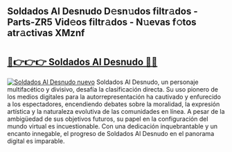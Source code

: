 ## Soldados Al Desnudo D𝚎sn𝚞dos filtr𝚊dos - Parts-ZR5 Vid𝚎os filtr𝚊dos - N𝚞evas f𝚘tos atr𝚊ctivas XMznf

# <h2><a href="http://mb64pu.tromn.icu/?c=Soldados+Al+Desnudo">🔗👉👉👉 Soldados Al Desnudo 🔗🔗</a></h2>

[![Soldados Al Desnudo nuevo](https://i.imgur.com/pEAQMta.gif)](http://mb64pu.tromn.icu/?c=Soldados+Al+Desnudo)
Soldados Al Desnudo, un personaje multifacético y divisivo, desafía la clasificación directa. Su uso pionero de los medios digitales para la autorrepresentación ha cautivado y enfurecido a los espectadores, encendiendo debates sobre la moralidad, la expresión artística y la naturaleza evolutiva de las comunidades en línea. A pesar de la ambigüedad de sus objetivos futuros, su papel en la configuración del mundo virtual es incuestionable. Con una dedicación inquebrantable y un encanto innegable, el progreso de Soldados Al Desnudo en el panorama digital es imparable.
